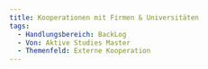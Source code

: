 ```yaml
---
title: Kooperationen mit Firmen & Universitäten
tags:
  - Handlungsbereich: BackLog
  - Von: Aktive Studies Master
  - Themenfeld: Externe Kooperation
---
```

